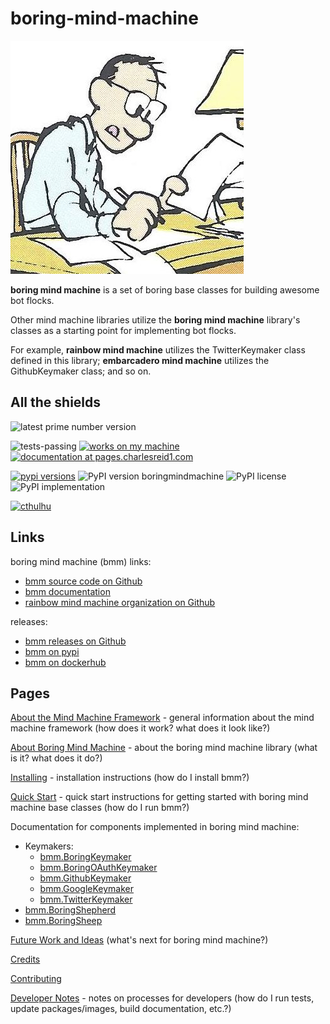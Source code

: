 # boring-mind-machine


![boring mind machine comic](img/boring.jpg)

**boring mind machine** is a set of boring base classes for building awesome bot flocks.

Other mind machine libraries utilize the **boring mind machine** library's
classes as a starting point for implementing bot flocks.

For example, **rainbow mind machine** utilizes the TwitterKeymaker class
defined in this library; **embarcadero mind machine** utilizes the
GithubKeymaker class; and so on.

## All the shields

![latest prime number version](https://img.shields.io/badge/latest--prime--number--version-5-blue.svg)

![tests-passing](https://img.shields.io/badge/tests-passing-green.svg)
[![works on my machine](https://img.shields.io/badge/works-on_my_machine-blue.svg)](https://img.shields.io/badge/works-on_my_machine-green.svg)
[![documentation at pages.charlesreid1.com](https://img.shields.io/website-up-down-green-red/https/pages.charlesreid1.com.svg)](https://pages.charlesreid1.com/boring-mind-machine)

[![pypi versions](https://img.shields.io/pypi/pyversions/boringmindmachine.svg)](https://pypi.python.org/pypi/boringmindmachine/)
![PyPI version boringmindmachine](https://badge.fury.io/py/boringmindmachine.svg)
![PyPI license](https://img.shields.io/pypi/l/boringmindmachine.svg)
![PyPI implementation](https://img.shields.io/pypi/implementation/boringmindmachine.svg)

[![cthulhu](https://img.shields.io/badge/Ph'nglui%20mglw'nafh%20Cthulhu%20R'lyeh%20wgah'nagl%20fhtagn-m'latgh%20gnaiih%20Nyarlathotep%20geb%20Tsathoggua%20bug-blue.svg)](http://www.hplovecraft.com/writings/texts/fiction/cc.aspx)


## Links

boring mind machine (bmm) links:

* [bmm source code on Github](https://github.com/rainbow-mind-machine/boring-mind-machine)
* [bmm documentation](https://pages.charlesreid1.com/boring-mind-machine/)
* [rainbow mind machine organization on Github](https://github.com/rainbow-mind-machine)

releases:

* [bmm releases on Github](https://github.com/rainbow-mind-machine/boring-mind-machine/releases)
* [bmm on pypi](https://pypi.org/project/boringmindmachine/)
* [bmm on dockerhub](https://hub.docker.com/r/rainbowmindmachine/boringmindmachine/)


## Pages

[About the Mind Machine Framework](mind-machine-docs/about.md) - general
information about the mind machine framework (how does it work? what does it
look like?)

[About Boring Mind Machine](about.md) - about the boring mind machine library
(what is it? what does it do?)

[Installing](installing.md) - installation instructions (how do I install bmm?)

[Quick Start](quickstart.md) - quick start instructions for getting started
with boring mind machine base classes (how do I run bmm?)

Documentation for components implemented in boring mind machine:

* Keymakers:
    * [bmm.BoringKeymaker](bmm_keymaker.md)
    * [bmm.BoringOAuthKeymaker](bmm_keymaker.md)
    * [bmm.GithubKeymaker](bmm_keymaker_github.md)
    * [bmm.GoogleKeymaker](bmm_keymaker_google.md)
    * [bmm.TwitterKeymaker](bmm_keymaker_twitter.md)
* [bmm.BoringShepherd](bmm_shepherd.md)
* [bmm.BoringSheep](bmm_sheep.md)

[Future Work and Ideas](future.md) (what's next for boring mind machine?)

[Credits](credits.md)

[Contributing](contributing.md)

[Developer Notes](mind-machine-docs/dev.md) - notes on processes for developers
(how do I run tests, update packages/images, build documentation, etc.?)

